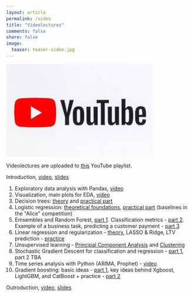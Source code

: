 ```yaml
---
layout: article
permalink: /video
title: "Videolectures"
comments: false
share: false
image:
  teaser: teaser-video.jpg
---
```


<img src='../images/teaser-video.jpg'>

Videolectures are uploaded to [this](https://bit.ly/2zY6Xe2) YouTube playlist.

Introduction, [video](https://youtu.be/QKTuw4PNOsU), [slides](https://bit.ly/2NuadRV)

1. Exploratory data analysis with Pandas, [video](https://youtu.be/fwWCw_cE5aI) 
2. Visualization, main plots for EDA, [video](https://www.youtube.com/watch?v=WNoQTNOME5g) 
3. Decision trees: [theory](https://youtu.be/H4XlBTPv5rQ) and [practical part](https://youtu.be/RrVYO6Td9Js) 	
4. Logistic regression: [theoretical foundations](https://www.youtube.com/watch?v=l3jiw-N544s), [practical part](https://www.youtube.com/watch?v=7o0SWgY89i8) (baselines in the "Alice" competition)
5. Emsembles and Random Forest, [part 1](https://www.youtube.com/watch?v=neXJL-AqI_c). Classification metrics - [part 2](https://www.youtube.com/watch?v=aBOMYqGUlWQ). Example of a business task, predicting a customer payment - [part 3](https://www.youtube.com/watch?v=FmKU-1LZGoE)  
6. Linear regression and regularization - [theory](https://youtu.be/ne-MfRfYs_c), LASSO & Ridge, LTV prediction - [practice](https://youtu.be/B8yIaIEMyIc)
7. Unsupervised learning - [Principal Component Analysis](https://youtu.be/-AswHf7h0I4) and [Clustering](https://youtu.be/eVplCo-w4XE)
8. Stochastic Gradient Descent for classification and regression - [part 1](https://youtu.be/EUSXbdzaQE8), part 2 TBA
9. Time series analysis with Python (ARIMA, Prophet) - [video](https://youtu.be/_9lBwXnbOd8)
10. Gradient boosting: basic ideas - [part 1](https://youtu.be/g0ZOtzZqdqk), key ideas behind Xgboost, LightGBM, and CatBoost + practice - [part 2](https://youtu.be/V5158Oug4W8)

Outroduction, [video](https://youtu.be/FrIW8ixKakw), [slides](https://bit.ly/2s0sjD7)
